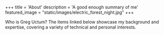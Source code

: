+++
title = 'About'
description = 'A good enough summary of me'
featured_image = "static/images/electric_forest_night.jpg"
+++

Who is Greg Uctum? The items linked below showcase my background and expertise, covering a variety of technical and personal interests.